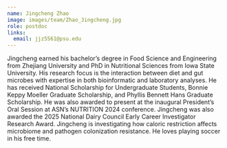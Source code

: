 ```yaml
---
name: Jingcheng Zhao
image: images/team/Zhao_Jingcheng.jpg
role: postdoc
links:
  email: jjz5561@psu.edu
---
```


Jingcheng earned his bachelor’s degree in Food Science and Engineering from Zhejiang University and PhD in Nutritional Sciences from Iowa State University. His research focus is the interaction between diet and gut microbes with expertise in both bioinformatic and laboratory analyses. He has received National Scholarship for Undergraduate Students, Bonnie Keppy Moeller Graduate Scholarship, and Phyllis Bennett Hans Graduate Scholarship. He was also awarded to present at the inaugural President’s Oral Session at ASN’s NUTRITION 2024 conference. Jingcheng was also awarded the 2025 National Dairy Council Early Career Investigator Research Award. Jingcheng is investigating how caloric restriction affects microbiome and pathogen colonization resistance. He loves playing soccer in his free time.
